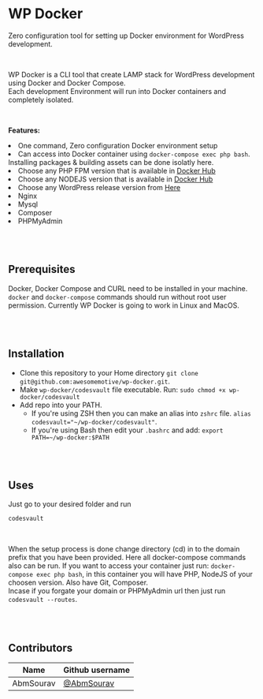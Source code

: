 # WP Docker
Zero configuration tool for setting up Docker environment for WordPress development.

<br>
<p>
WP Docker is a CLI tool that create LAMP stack for WordPress development using Docker and Docker Compose.
<br>
Each development Environment will run into Docker containers and completely isolated.
</p>

<br>
<p>
<strong>Features:</strong>
	<li>One command, Zero configuration Docker environment setup</li>
	<li>Can access into Docker container using <code>docker-compose exec php bash</code>. Installing packages & building assets can be done isolatly here.</li>
	<li>Choose any PHP FPM version that is available in <a href="https://hub.docker.com/_/php">Docker Hub</a></li>
	<li>Choose any NODEJS version that is available in <a href="https://hub.docker.com/_/node">Docker Hub</a></li>
	<li>Choose any WordPress release version from <a href="https://wordpress.org/download/releases/">Here</a></li>
	<li>Nginx</li>
	<li>Mysql</li>
	<li>Composer</li>
	<li>PHPMyAdmin</li>
</p>

<br>
<br>

## Prerequisites
Docker, Docker Compose and CURL need to be installed in your machine. `docker` and `docker-compose` commands should run without root user permission. Currently WP Docker is going to work in Linux and MacOS.

<br>
<br>

## Installation
* Clone this repository to your Home directory `git clone git@github.com:awesomemotive/wp-docker.git`.
* Make `wp-docker/codesvault` file executable. Run: `sudo chmod +x wp-docker/codesvault`
* Add repo into your PATH.
	* If you're using ZSH then you can make an alias into `zshrc` file. `alias codesvault="~/wp-docker/codesvault"`.
	* If you're using Bash then edit your `.bashrc` and add: `export PATH=~/wp-docker:$PATH`

<br>
<br>

## Uses
Just go to your desired folder and run
``` bash
codesvault
```

<br>

When the setup process is done change directory (cd) in to the domain prefix that you have been provided.
Here all docker-compose commands also can be run. If you want to access your container just run: `docker-compose exec php bash`, in this container you will have PHP, NodeJS of your choosen version. Also have Git, Composer.
<br>
Incase if you forgate your domain or PHPMyAdmin url then just run `codesvault --routes`.

<br>
<br>

## Contributors

| Name| Github username |
| ----------- | ----------- |
| AbmSourav      | [@AbmSourav](https://github.com/AbmSourav)   |
